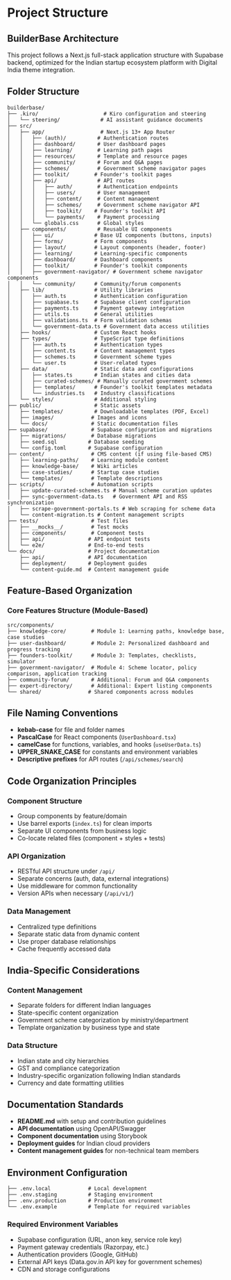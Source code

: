 # Project Structure

## BuilderBase Architecture

This project follows a Next.js full-stack application structure with Supabase backend, optimized for the Indian startup ecosystem platform with Digital India theme integration.

## Folder Structure

```
builderbase/
├── .kiro/                     # Kiro configuration and steering
│   └── steering/             # AI assistant guidance documents
├── src/
│   ├── app/                  # Next.js 13+ App Router
│   │   ├── (auth)/          # Authentication routes
│   │   ├── dashboard/       # User dashboard pages
│   │   ├── learning/        # Learning path pages
│   │   ├── resources/       # Template and resource pages
│   │   ├── community/       # Forum and Q&A pages
│   │   ├── schemes/         # Government scheme navigator pages
│   │   ├── toolkit/        # Founder's toolkit pages
│   │   ├── api/             # API routes
│   │   │   ├── auth/        # Authentication endpoints
│   │   │   ├── users/       # User management
│   │   │   ├── content/     # Content management
│   │   │   ├── schemes/     # Government scheme navigator API
│   │   │   ├── toolkit/    # Founder's toolkit API
│   │   │   └── payments/    # Payment processing
│   │   └── globals.css      # Global styles
│   ├── components/          # Reusable UI components
│   │   ├── ui/             # Base UI components (buttons, inputs)
│   │   ├── forms/          # Form components
│   │   ├── layout/         # Layout components (header, footer)
│   │   ├── learning/       # Learning-specific components
│   │   ├── dashboard/      # Dashboard components
│   │   ├── toolkit/        # Founder's toolkit components
│   │   ├── government-navigator/ # Government scheme navigator components
│   │   └── community/      # Community/forum components
│   ├── lib/                # Utility libraries
│   │   ├── auth.ts         # Authentication configuration
│   │   ├── supabase.ts     # Supabase client configuration
│   │   ├── payments.ts     # Payment gateway integration
│   │   ├── utils.ts        # General utilities
│   │   ├── validations.ts  # Form validation schemas
│   │   └── government-data.ts # Government data access utilities
│   ├── hooks/              # Custom React hooks
│   ├── types/              # TypeScript type definitions
│   │   ├── auth.ts         # Authentication types
│   │   ├── content.ts      # Content management types
│   │   ├── schemes.ts      # Government scheme types
│   │   └── user.ts         # User-related types
│   ├── data/               # Static data and configurations
│   │   ├── states.ts       # Indian states and cities data
│   │   ├── curated-schemes/ # Manually curated government schemes
│   │   ├── templates/      # Founder's toolkit templates metadata
│   │   └── industries.ts   # Industry classifications
│   └── styles/             # Additional styling
├── public/                 # Static assets
│   ├── templates/          # Downloadable templates (PDF, Excel)
│   ├── images/            # Images and icons
│   └── docs/              # Static documentation files
├── supabase/              # Supabase configuration and migrations
│   ├── migrations/        # Database migrations
│   ├── seed.sql          # Database seeding
│   └── config.toml       # Supabase configuration
├── content/               # CMS content (if using file-based CMS)
│   ├── learning-paths/    # Learning module content
│   ├── knowledge-base/    # Wiki articles
│   ├── case-studies/      # Startup case studies
│   └── templates/         # Template descriptions
├── scripts/               # Automation scripts
│   ├── update-curated-schemes.ts # Manual scheme curation updates
│   ├── sync-government-data.ts   # Government API and RSS synchronization
│   ├── scrape-government-portals.ts # Web scraping for scheme data
│   └── content-migration.ts # Content management scripts
├── tests/                 # Test files
│   ├── __mocks__/         # Test mocks
│   ├── components/        # Component tests
│   ├── api/              # API endpoint tests
│   └── e2e/              # End-to-end tests
└── docs/                 # Project documentation
    ├── api/              # API documentation
    ├── deployment/       # Deployment guides
    └── content-guide.md  # Content management guide
```

## Feature-Based Organization

### Core Features Structure (Module-Based)
```
src/components/
├── knowledge-core/        # Module 1: Learning paths, knowledge base, case studies
├── user-dashboard/        # Module 2: Personalized dashboard and progress tracking
├── founders-toolkit/      # Module 3: Templates, checklists, simulator
├── government-navigator/  # Module 4: Scheme locator, policy comparison, application tracking
├── community-forum/       # Additional: Forum and Q&A components
├── expert-directory/      # Additional: Expert listing components
└── shared/               # Shared components across modules
```

## File Naming Conventions

- **kebab-case** for file and folder names
- **PascalCase** for React components (`UserDashboard.tsx`)
- **camelCase** for functions, variables, and hooks (`useUserData.ts`)
- **UPPER_SNAKE_CASE** for constants and environment variables
- **Descriptive prefixes** for API routes (`/api/schemes/search`)

## Code Organization Principles

### Component Structure
- Group components by feature/domain
- Use barrel exports (`index.ts`) for clean imports
- Separate UI components from business logic
- Co-locate related files (component + styles + tests)

### API Organization
- RESTful API structure under `/api/`
- Separate concerns (auth, data, external integrations)
- Use middleware for common functionality
- Version APIs when necessary (`/api/v1/`)

### Data Management
- Centralized type definitions
- Separate static data from dynamic content
- Use proper database relationships
- Cache frequently accessed data

## India-Specific Considerations

### Content Management
- Separate folders for different Indian languages
- State-specific content organization
- Government scheme categorization by ministry/department
- Template organization by business type and state

### Data Structure
- Indian state and city hierarchies
- GST and compliance categorization
- Industry-specific organization following Indian standards
- Currency and date formatting utilities

## Documentation Standards

- **README.md** with setup and contribution guidelines
- **API documentation** using OpenAPI/Swagger
- **Component documentation** using Storybook
- **Deployment guides** for Indian cloud providers
- **Content management guides** for non-technical team members

## Environment Configuration

```
├── .env.local            # Local development
├── .env.staging          # Staging environment
├── .env.production       # Production environment
└── .env.example          # Template for required variables
```

### Required Environment Variables
- Supabase configuration (URL, anon key, service role key)
- Payment gateway credentials (Razorpay, etc.)
- Authentication providers (Google, GitHub)
- External API keys (Data.gov.in API key for government schemes)
- CDN and storage configurations